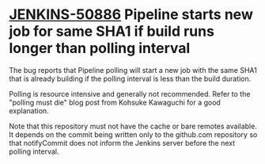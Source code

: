 # [JENKINS-50886](https://issues.jenkins-ci.org/browse/JENKINS-50886) Pipeline starts new job for same SHA1 if build runs longer than polling interval

The bug reports that Pipeline polling will start a new job with the same
SHA1 that is already building if the polling interval is less than the
build duration.

Polling is resource intensive and generally not recommended.  Refer to
the "polling must die" blog post from Kohsuke Kawaguchi for a good
explanation.

Note that this repository must not have the cache or bare remotes
available.  It depends on the commit being written only to the github.com
repository so that notifyCommit does not inform the Jenkins server before
the next polling interval.

